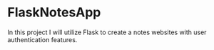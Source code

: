 # FlaskNotesApp
In this project I will utilize Flask to create a notes websites with user authentication features. 
